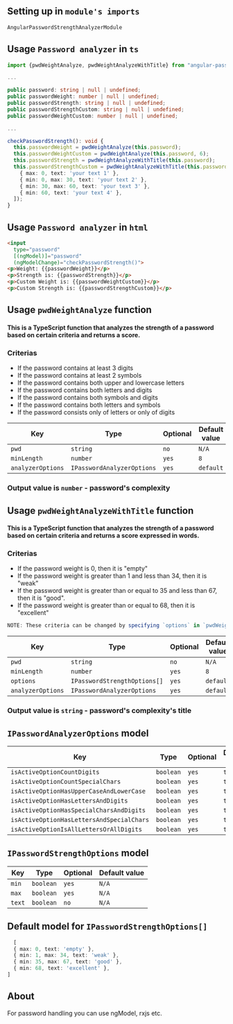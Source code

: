 ## Setting up in `module's imports`
```ts
AngularPasswordStrengthAnalyzerModule
```

## Usage `Password analyzer` in `ts`
```ts
import {pwdWeightAnalyze, pwdWeightAnalyzeWithTitle} from "angular-password-strength-analyzer";

...

public password: string | null | undefined;
public passwordWeight: number | null | undefined;
public passwordStrength: string | null | undefined;
public passwordStrengthCustom: string | null | undefined;
public passwordWeightCustom: number | null | undefined;

...

checkPasswordStrength(): void {
  this.passwordWeight = pwdWeightAnalyze(this.password);
  this.passwordWeightCustom = pwdWeightAnalyze(this.password, 6);
  this.passwordStrength = pwdWeightAnalyzeWithTitle(this.password);
  this.passwordStrengthCustom = pwdWeightAnalyzeWithTitle(this.password, 6, [
    { max: 0, text: 'your text 1' },
    { min: 0, max: 30, text: 'your text 2' },
    { min: 30, max: 60, text: 'your text 3' },
    { min: 60, text: 'your text 4' },
  ]);
}
```

## Usage `Password analyzer` in `html`
```html
<input
  type="password"
  [(ngModel)]="password"
  (ngModelChange)="checkPasswordStrength()">
<p>Weight: {{passwordWeight}}</p>
<p>Strength is: {{passwordStrength}}</p>
<p>Custom Weight is: {{passwordWeightCustom}}</p>
<p>Custom Strength is: {{passwordStrengthCustom}}</p>
```

## Usage `pwdWeightAnalyze` function
#### This is a TypeScript function that analyzes the strength of a password based on certain criteria and returns a score.
### Criterias
- If the password contains at least 3 digits
- If the password contains at least 2 symbols
- If the password contains both upper and lowercase letters
- If the password contains both letters and digits
- If the password contains both symbols and digits
- If the password contains both letters and symbols
- If the password consists only of letters or only of digits

| Key               | Type                       | Optional | Default value       |
|-------------------|----------------------------|----------|---------------------|
| `pwd`             | `string`                   | `no`     | `N/A`               |
| `minLength`       | `number`                   | `yes`    | `8`                 |
| `analyzerOptions` | `IPasswordAnalyzerOptions` | `yes`    | `default`           |
### Output value is `number` - password's complexity

## Usage `pwdWeightAnalyzeWithTitle` function
#### This is a TypeScript function that analyzes the strength of a password based on certain criteria and returns a score expressed in words.
### Criterias
- If the password weight is 0, then it is "empty"
- If the password weight is greater than 1 and less than 34, then it is "weak"
- If the password weight is greater than or equal to 35 and less than 67, then it is "good".
- If the password weight is greater than or equal to 68, then it is "excellent"
```ts
NOTE: These criteria can be changed by specifying `options` in `pwdWeightAnalyzeWithTitle` function
```

| Key               | Type                         | Optional | Default value       |
|-------------------|------------------------------|----------|---------------------|
| `pwd`             | `string`                     | `no`     | `N/A`               |
| `minLength`       | `number`                     | `yes`    | `8`                 |
| `options`         | `IPasswordStrengthOptions[]` | `yes`    | `default`           |
| `analyzerOptions` | `IPasswordAnalyzerOptions`   | `yes`    | `default`           |
### Output value is `string` - password's complexity's title

## `IPasswordAnalyzerOptions` model

| Key                                       | Type      | Optional  | Default value |
|-------------------------------------------|-----------|-----------|---------------|
| `isActiveOptionCountDigits`               | `boolean` | `yes`     | `true`        |
| `isActiveOptionCountSpecialChars`         | `boolean` | `yes`     | `true`        |
| `isActiveOptionHasUpperCaseAndLowerCase`  | `boolean` | `yes`     | `true`        |
| `isActiveOptionHasLettersAndDigits`       | `boolean` | `yes`     | `true`        |
| `isActiveOptionHasSpecialCharsAndDigits`  | `boolean` | `yes`     | `true`        |
| `isActiveOptionHasLettersAndSpecialChars` | `boolean` | `yes`     | `true`        |
| `isActiveOptionIsAllLettersOrAllDigits`   | `boolean` | `yes`     | `true`        |

## `IPasswordStrengthOptions` model

| Key    | Type      | Optional | Default value  |
|--------|-----------|----------|----------------|
| `min`  | `boolean` | `yes`    | `N/A`          |
| `max`  | `boolean` | `yes`    | `N/A`          |
| `text` | `boolean` | `no`     | `N/A`          |

## Default model for `IPasswordStrengthOptions[]`
```ts
  [
  { max: 0, text: 'empty' },
  { min: 1, max: 34, text: 'weak' },
  { min: 35, max: 67, text: 'good' },
  { min: 68, text: 'excellent' },
]
```



## About
For password handling you can use ngModel, rxjs etc.
